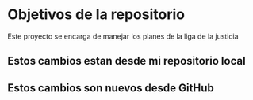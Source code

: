 # Objetivos de la repositorio

Este proyecto se encarga de manejar los planes de la liga de la justicia


## Estos cambios estan desde mi repositorio local
## Estos cambios son nuevos desde GitHub
